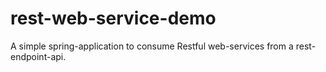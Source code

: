 # rest-web-service-demo

A simple spring-application to consume Restful web-services from a rest-endpoint-api.
